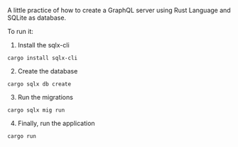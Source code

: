 A little practice of how to create a GraphQL server using Rust Language and SQLite as database.

To run it:
1. Install the sqlx-cli
```shell
cargo install sqlx-cli
```
2. Create the database
```shell
cargo sqlx db create
```
3. Run the migrations
```shell
cargo sqlx mig run
```
4. Finally, run the application
```shell
cargo run
```